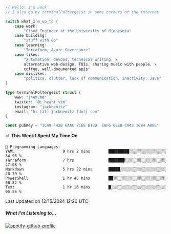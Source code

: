 ```go
// Hello! I'm Jack
// I also go by terminalPoltergeist in some corners of the internet

switch what_I'm_up_to {
    case work:
        "Cloud Engineer at the University of Minnesota"
    case building:
        "stuff with Go"
    case learning:
        "Terraform, Azure Governance"
    case likes:
        "automation, devops, technical writing, \
        alternative web-design, TUIs, sharing music with people, \
        coffee, well-documented apis"
    case dislikes:
        "politics, clutter, lack of communication, inactivity, Java"
}

type terminalPoltergeist struct {
    www: "jnem.me"
    twitter: "@i_heart_vim"
    instagram: "jacknemitz"
    email: "hi [at] jacknemitz [dot] com"
}

const pubKey = "1C49 F42B 6AAC 7CEE B18D  EAF6 0EEB C943 1694 A88E"
```

<!--START_SECTION:waka-->
📊 **This Week I Spent My Time On** 

```text
💬 Programming Languages: 
YAML                     9 hrs 2 mins        █████████░░░░░░░░░░░░░░░░   34.96 % 
Terraform                7 hrs               ███████░░░░░░░░░░░░░░░░░░   27.08 % 
Markdown                 5 hrs 22 mins       █████░░░░░░░░░░░░░░░░░░░░   20.79 % 
PowerShell               1 hr 45 mins        ██░░░░░░░░░░░░░░░░░░░░░░░   06.82 % 
Text                     1 hr 26 mins        █░░░░░░░░░░░░░░░░░░░░░░░░   05.56 % 
```


 Last Updated on 12/15/2024 12:20 UTC
<!--END_SECTION:waka-->

##### What I'm Listening to...

[![spotify-github-profile](https://jnem.me/listening-item?maxAge=2592000)](https://jnem.me/listening)
